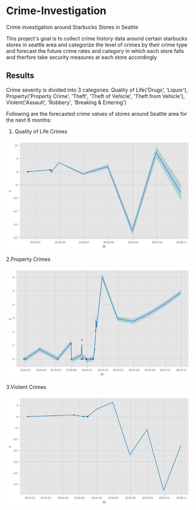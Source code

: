 # Crime-Investigation

Crime investigation around Starbucks Stores in Seattle

This project's goal is to collect crime history data around certain starbucks stores in seattle area and categorize the level of crimes by their crime type and forecast the future crime rates and category in which each store falls and therfore take security measures at each store accordingly 

## Results
Crime severity is divided into 3 categories: Quality of Life(‘Drugs’, ‘Liquor’), Property('Property Crime',
'Theft', 'Theft of Vehicle', 'Theft from Vehicle'), Violent('Assault’, 'Robbery', 'Breaking & Entering')

Following are the forecasted crime values of stores around Seattle area for the next 6 months:

1. Quality of Life Crimes

![alt text](https://github.com/LalithaPalleti/Crime-Investigation/blob/master/Quality.png)

2.Property Crimes

![alt text](https://github.com/LalithaPalleti/Crime-Investigation/blob/master/Property.png)

3.Violent Crimes

![alt text](https://github.com/LalithaPalleti/Crime-Investigation/blob/master/Violence.png)

